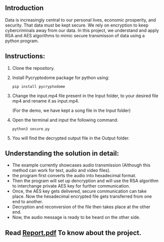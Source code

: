 ## Introduction
Data is increasingly central to our personal lives, economic prosperity, and security. That data must be kept secure. We rely on encryption to keep cybercriminals away from our data. In this project, we understand and apply RSA and AES algorithms to mimic secure transmisson of data using a python program.


## Instructions:

1. Clone the repository. 

2. Install Pycryptodome package for python using:

	`pip install pycryptodome`

3. Change the input.mp4 file present in the Input folder, to your desired file mp4 and rename it as input.mp4.

    (For the demo, we have kept a song file in the Input folder)

4. Open the terminal and input the following command.
	
    `python3 secure.py`

5. You will find the decrypted output file in the Output folder. 


## Understanding the solution in detail:

 - The example currently showcases audio transmission (Although this method can work for text, audio and video files).
 - the program first converts the audio into hexadecimal format.
 - Then the program will set up dencryption and will use the RSA algorithm to interchange private AES key for further communication.
 - Once, the AES key gets delivered, secure communication can take place. Now the hexadecimal encrypted file gets transferred from one end to another.
 - Decryption and reconversion of the file then takes place at the other end.
 - Now, the audio message is ready to be heard on the other side.

## Read [Report.pdf](./Report.pdf) To know about the project. 
